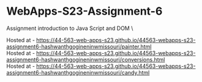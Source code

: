 
# WebApps-S23-Assignment-6
Assignment introduction to Java Script and DOM \

Hosted at - https://44-563-web-apps-s23.github.io/44563-webapps-s23-assignment6-hashwanthgogineninwmissouri/painter.html \
Hosted at  - https://44-563-web-apps-s23.github.io/44563-webapps-s23-assignment6-hashwanthgogineninwmissouri/conversions.html \
Hosted at  - https://44-563-web-apps-s23.github.io/44563-webapps-s23-assignment6-hashwanthgogineninwmissouri/candy.html
